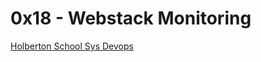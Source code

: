 # 0x18 - Webstack Monitoring

[Holberton School Sys Devops](https://github.com/Jilroge7/holberton-system_engineering-devops.git)
